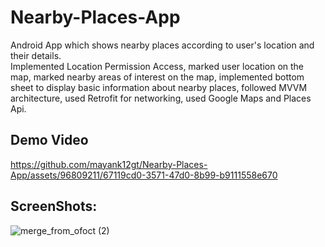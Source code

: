 # Nearby-Places-App
Android App which shows nearby places according to user's location and their details.<br>
Implemented Location Permission Access, marked user location on the map, marked nearby areas of interest on the map, implemented bottom sheet to display basic information about nearby places, followed MVVM architecture, used Retrofit for networking, used Google Maps and Places Api. <br>







## Demo Video





https://github.com/mayank12gt/Nearby-Places-App/assets/96809211/67119cd0-3571-47d0-8b99-b9111558e670



## ScreenShots:


![merge_from_ofoct (2)](https://github.com/mayank12gt/Nearby-Places-App/assets/96809211/cfcffa5d-b147-4787-9ce4-df615344f463)
